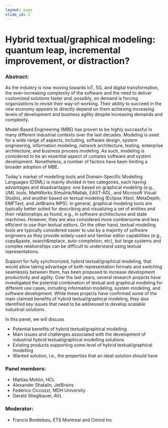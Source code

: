```yaml
--- 
layout: page 
slide_id: 2 
---
```


# Hybrid textual/graphical modeling: quantum leap, incremental improvement, or distraction?

### Abstract:
As the industry is now moving towards IoT, 5G, and
digital transformation, the ever-increasing complexity of the software
and the need to deliver customized solutions faster and, possibly, on demand
is forcing organizations to revisit their way-of-working. Their
ability to succeed in the new economy appears to directly depend on
them achieving increasing levels of development and business agility
despite increasing demands and complexity. 

Model-Based Engineering (MBE) has proven to be highly successful
in many different industrial contexts over the last
decades. Modeling is used for a wide range of aspects, including,
software design, system engineering, information modeling, network
architecture, testing, enterprise architecture, and business
process modeling. As such, modeling is considered to be an
essential aspect of complex software and system development.
Nonetheless, a number of factors have been limiting a broader
adoption of MBE.

Today's market of modelling tools and Domain-Specific Modelling
Languages (DSML) is mainly divided in two categories, each having
advantages and disadvantages: one based on graphical modeling (e.g.,
UML tools, MathWorks Simulink/Matlab, EAST-ADL, and Microsoft Visual Studio),
and another based on textual modeling (Eclipse Xtext, MetaDepth, EMFText,
and JetBrains MPS). In general, graphical modeling tools are typically
better suited for describing and visualizing a set of entities and their
relationships as found, e.g., in software architectures and state machines.
However, they are also considered more cumbersome and less efficient to use
than textual editors. On the other hand, textual modelling tools are typically
considered easier to use by a majority of software engineers as they provide
widely-used and familiar editor capabilities (e.g., copy&paste, search&replace,
auto-completion, etc), but large systems and complex relationships can be
difficult to understand using textual representations.

Support for fully synchronized, hybrid textual/graphical modeling, that would
allow taking advantage of both representation formats and switching seamlessly
between them, has been proposed to increase development productivity
and agility. Over the last years, several research projects have investigated the
potential combination of textual and graphical modeling for different use cases,
including information modeling, system modeling, and software
development. While these projects have confirmed some of the main claimed
benefits of hybrid textual/graphical modeling, they also identified key issues
that need to be addressed to develop scalable industrial solutions.

In this panel, we will discuss
- Potential benefits of hybrid textual/graphical modelling
- Main issues and challenges associated with the development of industrial hybrid textual/graphical modelling solutions
- Existing products supporting some level of hybrid textual/graphical modelling
- Wanted solution, i.e., the properties that an ideal solution should have

### Panel members:
- Mattias Mohlin, HCL 
- Alexander Shatalin, JetBrains
- Federico Ciccozzi, MDH University
- Gerald Stieglbauer, AVL

### Moderator:
- Francis Bordeleau, ETS Montreal and Cmind Inc
